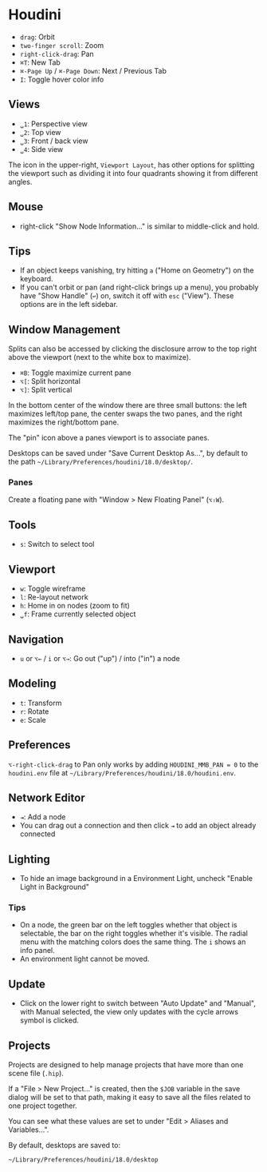 # Houdini

- `drag`: Orbit
- `two-finger scroll`: Zoom
- `right-click-drag`: Pan
- `⌘T`: New Tab
- `⌘-Page Up` / `⌘-Page Down`: Next / Previous Tab
- `I`: Toggle hover color info

## Views

- `␣1`: Perspective view
- `␣2`: Top view
- `␣3`: Front / back view
- `␣4`: Side view

The icon in the upper-right, `Viewport Layout`, has other options for splitting the viewport such as dividing it into four quadrants showing it from different angles.

## Mouse

- right-click "Show Node Information..." is similar to middle-click and hold.

## Tips

- If an object keeps vanishing, try hitting `a` ("Home on Geometry") on the keyboard.
- If you can't orbit or pan (and right-click brings up a menu), you probably have "Show Handle" (`↩`) on, switch it off with `esc` ("View"). These options are in the left sidebar. 

## Window Management

Splits can also be accessed by clicking the disclosure arrow to the top right above the viewport (next to the white box to maximize).

- `⌘B`: Toggle maximize current pane
- `⌥[`: Split horizontal
- `⌥]`: Split vertical

In the bottom center of the window there are three small buttons: the left maximizes left/top pane, the center swaps the two panes, and the right maximizes the right/bottom pane.

The "pin" icon above a panes viewport is to associate panes.

Desktops can be saved under "Save Current Desktop As...", by default to the path `~/Library/Preferences/houdini/18.0/desktop/`.

### Panes

Create a floating pane with "Window > New Floating Panel" (`⌥⇧W`).

## Tools

- `s`: Switch to select tool

## Viewport

- `w`: Toggle wireframe
- `l`: Re-layout network
- `h`: Home in on nodes (zoom to fit)
- `␣f`: Frame currently selected object

## Navigation

- `u` or `⌥←` / `i` or `⌥→`: Go out ("up") / into ("in") a node

## Modeling

- `t`: Transform
- `r`: Rotate
- `e`: Scale

## Preferences

`⌥-right-click-drag` to Pan only works by adding `HOUDINI_MMB_PAN = 0` to the `houdini.env` file at `~/Library/Preferences/houdini/18.0/houdini.env`.

## Network Editor

- `⇥`: Add a node
- You can drag out a connection and then click `⇥` to add an object already connected

## Lighting

- To hide an image background in a Environment Light, uncheck "Enable Light in Background"

### Tips

- On a node, the green bar on the left toggles whether that object is selectable, the bar on the right toggles whether it's visible. The radial menu with the matching colors does the same thing. The `i` shows an info panel.
- An environment light cannot be moved.

## Update

- Click on the lower right to switch between "Auto Update" and "Manual", with Manual selected, the view only updates with the cycle arrows symbol is clicked.

## Projects

Projects are designed to help manage projects that have more than one scene file (`.hip`).

If a "File > New Project..." is created, then the `$JOB` variable in the save dialog will be set to that path, making it easy to save all the files related to one project together.

You can see what these values are set to under "Edit > Aliases and Variables...".

By default, desktops are saved to:

	~/Library/Preferences/houdini/18.0/desktop

